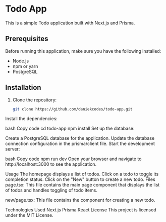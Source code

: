 # Todo App

This is a simple Todo application built with Next.js and Prisma.

## Prerequisites

Before running this application, make sure you have the following installed:

- Node.js
- npm or yarn
- PostgreSQL

## Installation

1. Clone the repository:

   ```bash
   git clone https://github.com/daniekcodes/todo-app.git
Install the dependencies:

bash
Copy code
cd todo-app
npm install
Set up the database:

Create a PostgreSQL database for the application.
Update the database connection configuration in the prisma/client file.
Start the development server:

bash
Copy code
npm run dev
Open your browser and navigate to http://localhost:3000 to see the application.

Usage
The homepage displays a list of todos.
Click on a todo to toggle its completion status.
Click on the "New" button to create a new todo.
Files
page.tsx: This file contains the main page component that displays the list of todos and handles toggling of todo items.

new/page.tsx: This file contains the component for creating a new todo.

Technologies Used
Next.js
Prisma
React
License
This project is licensed under the MIT License.
